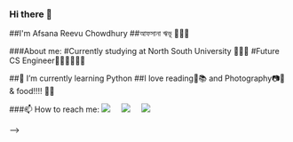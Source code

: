 ### Hi there 👋

##I'm Afsana Reevu Chowdhury
##আফসানা ঋভূ 👩🏻‍💻

###About me:
#Currently studying at North South University 👩🏻‍🎓
#Future CS Engineer👩🏻‍💻👩🏻‍🔧

##🌱 I’m currently learning Python
##I love reading📖📚 and Photography📷📱 & food!!!! 🍔🍰

###📫 How to reach me:
<a href="https://www.linkedin.com/in/afsanareevu"><img src="Linkedin-Logo-2.png" /></a>&nbsp;&nbsp;&nbsp;&nbsp;
<a href="https://www.goodreads.com/user/show/54229958-afsana-reevu-chowdhury"><img src="goodreads.png" /></a>&nbsp;&nbsp;&nbsp;&nbsp;
<a href="https://www.instagram.com/reevu___afsana__/"><img src="insta.png" /></a>&nbsp;&nbsp;&nbsp;&nbsp;

-->
